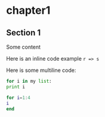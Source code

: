 # chapter1


## Section 1
Some content

Here is an inline code example `r => s`

Here is some multiline code:

```python
for i in my list:
print i

```

```matlab
for i=1:4
i
end
```

